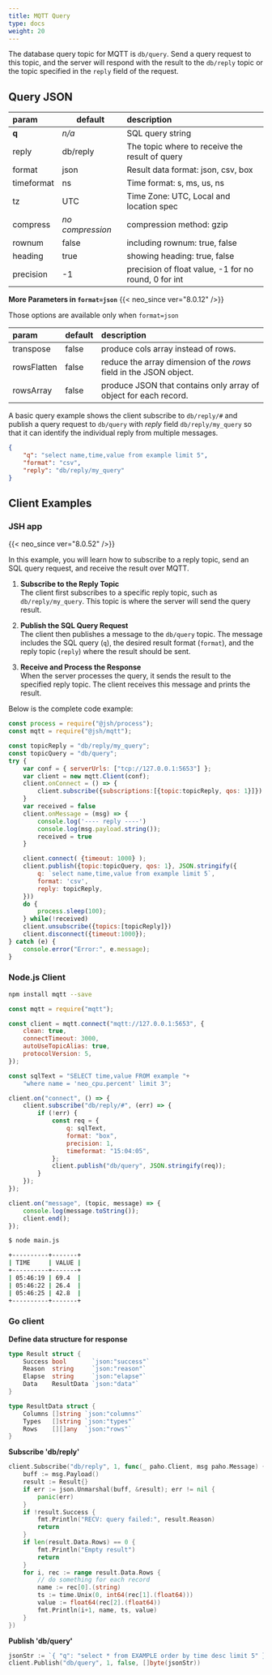 ```yaml
---
title: MQTT Query
type: docs
weight: 20
---
```


The database query topic for MQTT is `db/query`. Send a query request to this topic, and the server will respond with the result to the `db/reply` topic or the topic specified in the `reply` field of the request.

## Query JSON

| param       | default | description                   |
|:----------- |---------|:----------------------------- |
| **q**       | _n/a_   | SQL query string              |
| reply       | db/reply| The topic where to receive the result of query |
| format      | json    | Result data format: json, csv, box |
| timeformat  | ns      | Time format: s, ms, us, ns    |
| tz          | UTC     | Time Zone: UTC, Local and location spec |
| compress    | _no compression_   | compression method: gzip      |
| rownum      | false   | including rownum: true, false |
| heading     | true    | showing heading: true, false  |
| precision   | -1      | precision of float value, -1 for no round, 0 for int |

**More Parameters in `format=json`** {{< neo_since ver="8.0.12" />}}

Those options are available only when `format=json`

| param       | default | description                   |
|:----------- |---------|:----------------------------- |
| transpose   | false   | produce cols array instead of rows. |
| rowsFlatten | false   | reduce the array dimension of the *rows* field in the JSON object. |
| rowsArray   | false   | produce JSON that contains only array of object for each record.  |

A basic query example shows the client subscribe to `db/reply/#` and publish a query request to `db/query` with *reply* field `db/reply/my_query` so that it can identify the individual reply from multiple messages.

```json
{
    "q": "select name,time,value from example limit 5",
    "format": "csv",
    "reply": "db/reply/my_query"
}
```

## Client Examples

### JSH app

{{< neo_since ver="8.0.52" />}}

In this example, you will learn how to subscribe to a reply topic,
send an SQL query request, and receive the result over MQTT.

1. **Subscribe to the Reply Topic**  
   The client first subscribes to a specific reply topic, such as `db/reply/my_query`.
   This topic is where the server will send the query result.

2. **Publish the SQL Query Request**  
   The client then publishes a message to the `db/query` topic.
   The message includes the SQL query (`q`),
   the desired result format (`format`),
   and the reply topic (`reply`) where the result should be sent.

3. **Receive and Process the Response**  
   When the server processes the query,
   it sends the result to the specified reply topic.
   The client receives this message and prints the result.

Below is the complete code example:

```js {linenos=table,linenostart=1,hl_lines=["9-11","13-17","20-24"]}
const process = require("@jsh/process");
const mqtt = require("@jsh/mqtt");

const topicReply = "db/reply/my_query";
const topicQuery = "db/query";
try {
    var conf = { serverUrls: ["tcp://127.0.0.1:5653"] };
    var client = new mqtt.Client(conf);
    client.onConnect = () => {
        client.subscribe({subscriptions:[{topic:topicReply, qos: 1}]})
    }
    var received = false
    client.onMessage = (msg) => {
        console.log('---- reply ----')
        console.log(msg.payload.string());
        received = true
    }

    client.connect( {timeout: 1000} );
    client.publish({topic:topicQuery, qos: 1}, JSON.stringify({
        q: `select name,time,value from example limit 5`,
        format: 'csv',
        reply: topicReply,
    }))
    do {
        process.sleep(100);
    } while(!received)
    client.unsubscribe({topics:[topicReply]})
    client.disconnect({timeout:1000});
} catch (e) {
    console.error("Error:", e.message);
}
```

### Node.js Client

```sh
npm install mqtt --save
```

```js {linenos=table,linenostart=1}
const mqtt = require("mqtt");

const client = mqtt.connect("mqtt://127.0.0.1:5653", {
    clean: true,
    connectTimeout: 3000,
    autoUseTopicAlias: true,
    protocolVersion: 5,
});

const sqlText = "SELECT time,value FROM example "+
    "where name = 'neo_cpu.percent' limit 3";

client.on("connect", () => {
    client.subscribe("db/reply/#", (err) => {
        if (!err) {
            const req = {
                q: sqlText,
                format: "box",
                precision: 1,
                timeformat: "15:04:05",
            };
            client.publish("db/query", JSON.stringify(req));
        }
    });
});

client.on("message", (topic, message) => {
    console.log(message.toString());
    client.end();
});
```

```sh
$ node main.js

+----------+-------+
| TIME     | VALUE |
+----------+-------+
| 05:46:19 | 69.4  |
| 05:46:22 | 26.4  |
| 05:46:25 | 42.8  |
+----------+-------+
```

### Go client

**Define data structure for response**

```go
type Result struct {
	Success bool       `json:"success"`
	Reason  string     `json:"reason"`
	Elapse  string     `json:"elapse"`
	Data    ResultData `json:"data"`
}

type ResultData struct {
	Columns []string `json:"columns"`
	Types   []string `json:"types"`
	Rows    [][]any  `json:"rows"`
}
```

**Subscribe 'db/reply'**

```go {linenos=table,linenostart=1}
client.Subscribe("db/reply", 1, func(_ paho.Client, msg paho.Message) {
    buff := msg.Payload()
    result := Result{}
    if err := json.Unmarshal(buff, &result); err != nil {
        panic(err)
    }
    if !result.Success {
        fmt.Println("RECV: query failed:", result.Reason)
        return
    }
    if len(result.Data.Rows) == 0 {
        fmt.Println("Empty result")
        return
    }
    for i, rec := range result.Data.Rows {
        // do something for each record
        name := rec[0].(string)
        ts := time.Unix(0, int64(rec[1].(float64)))
        value := float64(rec[2].(float64))
        fmt.Println(i+1, name, ts, value)
    }
})
```

**Publish 'db/query'**

```go
jsonStr := `{ "q": "select * from EXAMPLE order by time desc limit 5" }`
client.Publish("db/query", 1, false, []byte(jsonStr))
```